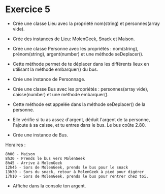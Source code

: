 # Exercice 5
 
- Crée une classe Lieu avec la propriété nom(string) et personnes(array vide).
- Crée des instances de Lieu: MolenGeek, Snack et Maison.
- Crée une classe Personne avec les propriétés : nom(string), prénom(string), argent(number) et une méthode seDeplacer().
- Cette méthode permet de te déplacer dans les différents lieux en utilisant la méthode embarquer() du bus.
- Crée une instance de Personnage.
- Crée une classe Bus avec les propriétés : personnes(array vide), caisse(number) et une méthode embarquer().
- Cette méthode est appelée dans la méthode seDeplacer() de la personne. 
- Elle vérifie si tu as assez d'argent, déduit l'argent de ta personne, l'ajoute à sa caisse, et tu entres dans le bus. Le bus coûte 2.80.

- Crée une instance de Bus.

Horaires :
```
8h00 - Maison
8h30 - Prends le bus vers MolenGeek
8h45 - Arrive à MolenGeek
12h45 - Sors de MolenGeek, prends le bus pour le snack
13h30 - Sors du snack, retour à MolenGeek à pied pour digérer
17h10 - Sors de MolenGeek, prends le bus pour rentrer chez toi.
```
- Affiche dans la console ton argent.